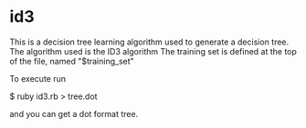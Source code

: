 # id3
This is a decision tree learning algorithm used to generate a decision tree.
The algorithm used is the ID3 algorithm 
The training set is defined at the top of the file, named "$training_set"

To execute
run 

   $ ruby id3.rb > tree.dot

and you can get a dot format tree.
